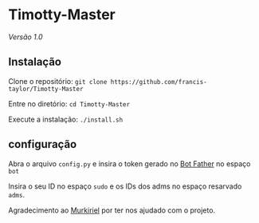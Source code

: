 # Timotty-Master

*Versão 1.0*

## Instalação

Clone o repositório:
`git clone https://github.com/francis-taylor/Timotty-Master`

Entre no diretório:
`cd Timotty-Master`

Execute a instalação:
`./install.sh`

## configuração
Abra o arquivo `config.py` e insira o token gerado no [Bot Father](https://t.me/BotFather) no espaço `bot`

Insira o seu ID no espaço `sudo` e os IDs dos adms no espaço resarvado `adms`.

Agradecimento ao [Murkiriel](https://t.me/Mkriel) por ter nos ajudado com o projeto.
